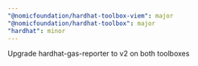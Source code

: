 ```yaml
---
"@nomicfoundation/hardhat-toolbox-viem": major
"@nomicfoundation/hardhat-toolbox": major
"hardhat": minor
---
```


Upgrade hardhat-gas-reporter to v2 on both toolboxes
